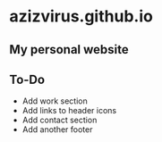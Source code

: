 # azizvirus.github.io
## My personal website

## To-Do
- Add work section
- Add links to header icons
- Add contact section
- Add another footer
